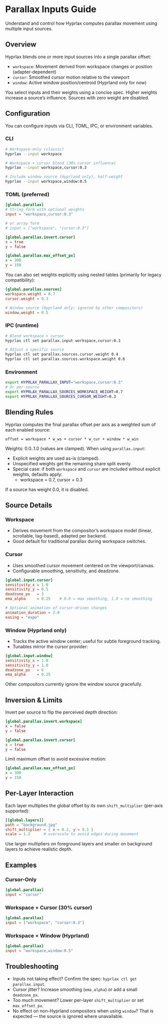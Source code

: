# Parallax Inputs Guide

Understand and control how Hyprlax computes parallax movement using multiple input sources.

## Overview

Hyprlax blends one or more input sources into a single parallax offset:

- `workspace`: Movement derived from workspace changes or position (adapter-dependent)
- `cursor`: Smoothed cursor motion relative to the viewport
- `window`: Active window position/centroid (Hyprland only for now)

You select inputs and their weights using a concise spec. Higher weights increase a source’s influence. Sources with zero weight are disabled.

## Configuration

You can configure inputs via CLI, TOML, IPC, or environment variables.

### CLI

```bash
# Workspace-only (classic)
hyprlax --input workspace

# Workspace + cursor blend (30% cursor influence)
hyprlax --input workspace,cursor:0.3

# Include window source (Hyprland only), half-weight
hyprlax --input workspace,window:0.5
```

### TOML (preferred)

```toml
[global.parallax]
# String form with optional weights
input = "workspace,cursor:0.3"

# or array form
# input = ["workspace", "cursor:0.3"]

[global.parallax.invert.cursor]
x = true
y = false

[global.parallax.max_offset_px]
x = 300
y = 150
```

You can also set weights explicitly using nested tables (primarily for legacy compatibility):

```toml
[global.parallax.sources]
workspace.weight = 0.7
cursor.weight = 0.3

# Window source (Hyprland only; ignored by other compositors)
window.weight = 0.5
```

### IPC (runtime)

```bash
# Blend workspace + cursor
hyprlax ctl set parallax.input workspace,cursor:0.3

# Adjust a specific source
hyprlax ctl set parallax.sources.cursor.weight 0.4
hyprlax ctl set parallax.sources.workspace.weight 0.6
```

### Environment

```bash
export HYPRLAX_PARALLAX_INPUT="workspace,cursor:0.3"
# Or per-source
export HYPRLAX_PARALLAX_SOURCES_WORKSPACE_WEIGHT=0.7
export HYPRLAX_PARALLAX_SOURCES_CURSOR_WEIGHT=0.3
```

## Blending Rules

Hyprlax computes the final parallax offset per axis as a weighted sum of each enabled source:

```
offset = workspace * w_ws + cursor * w_cur + window * w_win
```

Weights: 0.0..1.0 (values are clamped). When using `parallax.input`:

- Explicit weights are used as-is (clamped).
- Unspecified weights get the remaining share split evenly.
- Special case: if both `workspace` and `cursor` are included without explicit weights, defaults apply:
  - workspace = 0.7, cursor = 0.3

If a source has weight 0.0, it is disabled.

## Source Details

### Workspace

- Derives movement from the compositor’s workspace model (linear, scrollable, tag-based), adapted per backend.
- Good default for traditional parallax during workspace switches.

### Cursor

- Uses smoothed cursor movement centered on the viewport/canvas.
- Configurable smoothing, sensitivity, and deadzone.

```toml
[global.input.cursor]
sensitivity_x = 1.0
sensitivity_y = 0.5
deadzone_px   = 3
ema_alpha     = 0.25    # 0.0 = max smoothing, 1.0 = no smoothing

# Optional animation of cursor-driven changes
animation_duration = 2.0
easing = "expo"
```

### Window (Hyprland only)

- Tracks the active window center; useful for subtle foreground tracking.
- Tunables mirror the cursor provider:

```toml
[global.input.window]
sensitivity_x = 1.0
sensitivity_y = 1.0
deadzone_px   = 6
ema_alpha     = 0.25
```

Other compositors currently ignore the window source gracefully.

## Inversion & Limits

Invert per source to flip the perceived depth direction:

```toml
[global.parallax.invert.workspace]
x = false
y = false

[global.parallax.invert.cursor]
x = true
y = false
```

Limit maximum offset to avoid excessive motion:

```toml
[global.parallax.max_offset_px]
x = 300
y = 150
```

## Per-Layer Interaction

Each layer multiplies the global offset by its own `shift_multiplier` (per-axis supported):

```toml
[[global.layers]]
path = "background.jpg"
shift_multiplier = { x = 0.2, y = 0.1 }
scale = 1.2      # overscale to avoid edges during movement
```

Use larger multipliers on foreground layers and smaller on background layers to achieve realistic depth.

## Examples

### Cursor-Only

```toml
[global.parallax]
input = "cursor"
```

### Workspace + Cursor (30% cursor)

```toml
[global.parallax]
input = ["workspace", "cursor:0.3"]
```

### Workspace + Window (Hyprland)

```toml
[global.parallax]
input = "workspace,window:0.5"
```

## Troubleshooting

- Inputs not taking effect? Confirm the spec: `hyprlax ctl get parallax.input`.
- Cursor jitter? Increase smoothing (`ema_alpha`) or add a small `deadzone_px`.
- Too much movement? Lower per-layer `shift_multiplier` or set `max_offset_px`.
- No effect on non-Hyprland compositors when using `window`? That is expected — the source is ignored where unavailable.

